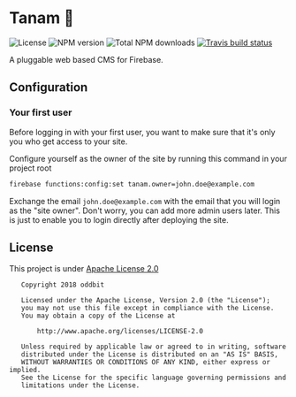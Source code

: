 # Tanam 🌱
![License](https://img.shields.io/npm/l/tanam.svg)
![NPM version](https://img.shields.io/npm/v/tanam.svg)
![Total NPM downloads](https://img.shields.io/npm/dt/tanam.svg)
[![Travis build status](https://img.shields.io/travis/oddbit/tanam.svg)](https://travis-ci.org/oddbit/nexudus-js)

A pluggable web based CMS for Firebase.

## Configuration

### Your first user
Before logging in with your first user, you want to make sure that it's only you who get access to your site.

Configure yourself as the owner of the site by running this command in your project root

```bash
firebase functions:config:set tanam.owner=john.doe@example.com
```

Exchange the email `john.doe@example.com` with the email that you will login as the "site owner". Don't worry,
you can add more admin users later. This is just to enable you to login directly after deploying the site.


## License
This project is under [Apache License 2.0](LICENSE)

```
   Copyright 2018 oddbit

   Licensed under the Apache License, Version 2.0 (the "License");
   you may not use this file except in compliance with the License.
   You may obtain a copy of the License at

       http://www.apache.org/licenses/LICENSE-2.0

   Unless required by applicable law or agreed to in writing, software
   distributed under the License is distributed on an "AS IS" BASIS,
   WITHOUT WARRANTIES OR CONDITIONS OF ANY KIND, either express or implied.
   See the License for the specific language governing permissions and
   limitations under the License.
```
